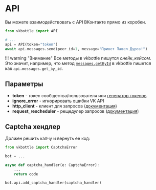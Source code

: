 # API

Вы можете взаимодействовать с API ВКонтакте прямо из коробки.

```python
from vkbottle import API

# ...
api = API(token="token")
await api.messages.send(peer_id=1, message="Привет Павел Дуров!")
```

!!! warning "Внимание"
    Все методы в vkbottle пишутся *снейк_кейсом*. <br/>
    Это значит, например, что метод [`messages.getById`](https://dev.vk.com/method/messages.getById) в vkbottle пишется как `api.messages.get_by_id`.

## Параметры

* **token** - токен сообщества/пользователя или [генератор токенов](token-generator.md)
* **ignore_error** - игнорировать ошибки VK API
* **http_client** - клиент для запросов ([документация](../http/http-client.md))
* **request_rescheduler** - рещедулер запросов ([документация](request-rescheduler.md))

## Captcha хендлер

Должен решить капчу и вернуть ее код:

```python
from vkbottle import CaptchaError

bot = ...

async def captcha_handler(e: CaptchaError):
    ...
    return code

bot.api.add_captcha_handler(captcha_handler)
```
